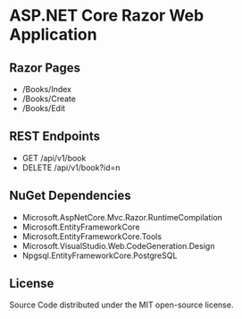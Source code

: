 # ASP.NET Core Razor Web Application

## Razor Pages

- /Books/Index
- /Books/Create
- /Books/Edit

## REST Endpoints

- GET /api/v1/book
- DELETE /api/v1/book?id=n

## NuGet Dependencies

- Microsoft.AspNetCore.Mvc.Razor.RuntimeCompilation
- Microsoft.EntityFrameworkCore
- Microsoft.EntityFrameworkCore.Tools
- Microsoft.VisualStudio.Web.CodeGeneration.Design
- Npgsql.EntityFrameworkCore.PostgreSQL

## License

Source Code distributed under the MIT open-source license.